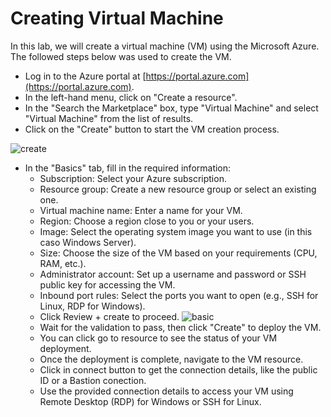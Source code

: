 # Creating Virtual Machine

In this lab, we will create a virtual machine (VM) using the Microsoft Azure. The followed steps below was used to create the VM.

- Log in to the Azure portal at [https://portal.azure.com](https://portal.azure.com).
- In the left-hand menu, click on "Create a resource".
- In the "Search the Marketplace" box, type "Virtual Machine" and select "Virtual Machine" from the list of results.
- Click on the "Create" button to start the VM creation process. 

![create](assets/create.png)

- In the "Basics" tab, fill in the required information:
  - Subscription: Select your Azure subscription.
  - Resource group: Create a new resource group or select an existing one.
  - Virtual machine name: Enter a name for your VM.
  - Region: Choose a region close to you or your users.
  - Image: Select the operating system image you want to use (in this caso Windows Server).
  - Size: Choose the size of the VM based on your requirements (CPU, RAM, etc.).
  - Administrator account: Set up a username and password or SSH public key for accessing the VM.
  - Inbound port rules: Select the ports you want to open (e.g., SSH for Linux, RDP for Windows).
  - Click Review + create to proceed.
  ![basic](assets/basics.png)
  - Wait for the validation to pass, then click "Create" to deploy the VM.
  - You can click go to resource to see the status of your VM deployment.
  - Once the deployment is complete, navigate to the VM resource.
  - Click in connect button to get the connection details, like the public ID or a Bastion conection.
  - Use the provided connection details to access your VM using Remote Desktop (RDP) for Windows or SSH for Linux. 
